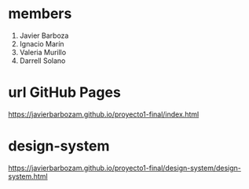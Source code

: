 # members
1. Javier Barboza
2. Ignacio Marín
3. Valeria Murillo
4. Darrell Solano
# url GitHub Pages
https://javierbarbozam.github.io/proyecto1-final/index.html
# design-system
https://javierbarbozam.github.io/proyecto1-final/design-system/design-system.html
